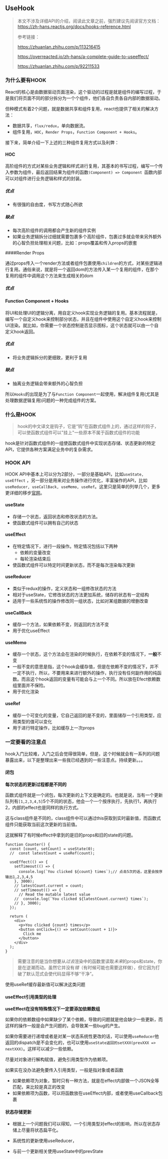 ## UseHook

> 本文不涉及详细API的介绍，阅读此文章之前，强烈建议先阅读官方文档：https://zh-hans.reactjs.org/docs/hooks-reference.html
>
> 参考链接：
>
> https://zhuanlan.zhihu.com/p/113216415
>
> https://overreacted.io/zh-hans/a-complete-guide-to-useeffect/
>
> https://zhuanlan.zhihu.com/p/92211533

### 为什么要有HOOK

React的核心是由数据驱动页面渲染，这个驱动的过程是就是组件的编写过程，于是我们将页面不同的部分拆分为一个个组件，他们各自负责各自内部的数据驱动。

但种模式有着2个问题，就是数据共享和组件复用，react也提供了相关的解决方法：

* 数据共享，`flux/redux`，单向数据流。
* 组件复用，`HOC`，`Render Props`，`Function Component + Hooks`。

接下来，简单介绍一下上述的三种组件复用方式以及利弊：

#### HOC

高阶组件的方式对某些业务逻辑和样式进行复用，其基本的书写过程，编写一个传入参数为组件，最后返回结果为组件的函数`(Component) => Component `函数内部可以对组件进行业务逻辑和样式的封装。

##### 优点

* 有很强的自由度，书写方式随心所欲

##### 缺点

* 每次高阶组件的调用都会产生新的组件实例
* 如果业务逻辑拆分过细就需要包裹多个高阶组件，包裹过多就会带来另外额外的心智负担处理相关问题，比如：props覆盖和传入props的嵌套

####Render Props

通过props传入一个render方法或者组件包裹使用`children`的方式，对某些逻辑进行复用。通俗来说，就是将一个返回dom的方法传入某一个复用的组件，在那个复用的组件中调用这个方法来生成相关的dom

##### 优点

#### Function Component + Hooks

将UI和处理UI的逻辑分离，用自定义hook实现业务逻辑的复用。基本流程就是，编写一个自定义hook来控制部分状态，并且在组件中使用这个自定义hook来控制UI渲染。就比如，你需要一个状态控制是否显示图标，这个状态就可以由一个自定义hook返回。

##### 优点

* 将业务逻辑拆分的更细致，更利于复用

##### 缺点

* 抽离业务逻辑会带来额外的心智负担

所以`Hooks`的出现是为了与`Function Component`一起使用，解决组件复用(尤其是处理数据逻辑复用)问题的一种完成组件的方案。

### 什么是HOOK

> hook的中文译文是钩子，它是“钩”在函数式组件上的，通过这样的钩子，可以使函数式组件可以"挂上"一些原本不属于函数式组件的功能

hook是针对函数式组件的一组使函数式组件中实现状态存储、状态更新的特定API，它提供各种方案满足业务中的复杂需求。

### HOOK API

HOOK API中基本上可以分为2部分，一部分是基础API，比如`useState, useEffect` ，另一部分是用来对业务操作进行优化，丰富操作的API，比如`useReducer, useCallBack, useMemo, useRef`。这里只是简单的列举几个，更多更详细的移步[官网](https://zh-hans.reactjs.org/docs/hooks-reference.html)。

#### useState

* 存储一个状态，返回状态和修改状态的方法。
* 使函数式组件可以拥有自己的状态

#### useEffect

* 在特定情况下，进行一段操作。特定情况包括以下两种
  * 依赖的变量改变
  * 每轮渲染结束后
* 使函数式组件可以特定时间更新状态，而不是每次渲染每次更新

#### useReducer

* 类似于redux的操作，定义状态和一组修改状态的方法
* 相对于useState，它修改状态的方法更加系统，储存的状态有一定结构
* 适用于一些系统性的操作修改同一组状态，比如对某组数据的增删改查

#### useCallBack

* 缓存一个方法，如果依赖不变，则返回的方法不变
* 用于优化useEffect

#### useMemo

* 缓存一个状态，这个方法会在渲染的时候执行，在依赖不变的情况下，**一般**不变
* 一般不变的意思是指，这个hook会缓存值，但是在依赖不变的情况下，并不一定不执行，所以，不要用来来进行额外的操作，执行没有任何副作用的纯函数。而且这个hook返回的变量有可能会与上一个不同。所以放在Efect依赖数组里面并不保险。
* 用于优化渲染

#### useRef

* 缓存一个可变化的变量，它自己返回的是不变的，里面储存一个引用类型，应用类型的值可以变化
* 用于进行特定操作，比如缓存上一次props

### 一定要看的注意点

hook入门比较难，入门之后会觉得很简单，但是，这个时候就会有一系列的问题暴露出来，以下是整理出来一些我已经遇到的一些注意点。持续更新。。。

#### 闭包

**每次状态的更新过程都是不同的**

函数式组件就是一个闭包，每次更新的上下文是确定的。也就是说，当有一个更新队列有`[1,2,3,4,5]`5个不同的状态，他会一个一个按序执行，先执行1，再执行2，内部的effect也是同样的执行方式。

这与class组件是不同的，class组件中可以通过this获取到实时最新值，而函数式组件只能获取当前这次更新的当前值。

这就解释了有时候effect中拿到的是旧的props和旧的state的问题。

```
function Counter() {
  const [count, setCount] = useState(0);
  //  const latestCount = useRef(count);

  useEffect(() => {
    setTimeout(() => {
      console.log(`You clicked ${count} times`);// 点击5次的话，这里会按序输出1,2,3,4,5
    }, 3000);
    // latestCount.current = count;
    // setTimeout(() => {
      // Read the mutable latest value
   	//  console.log(`You clicked ${latestCount.current} times`);
   	// }, 3000);
  });

  return (
    <div>
      <p>You clicked {count} times</p>
      <button onClick={() => setCount(count + 1)}>
        Click me
      </button>
    </div>
  );
}
```

> 需要注意的是当你想要从*过去*渲染中的函数里读取*未来*的props和state，你是在逆潮而动。虽然它并没有*错*（有时候可能也需要这样做），但它因为打破了默认范式会使代码显得不够“干净”。

使用useRef缓存最新值可以解决这类问题

#### useEffect引用类型的处理

**useEffect在没有特殊情况下一定要添加依赖数组**

如果你的依赖数组中如果缺少了某个依赖，导致的问题就是他会缺少一些更新，而这样的操作一般是会产生问题的，会导致某一些bug的产生。

如果你需要进行递增或者是对某一状态系统性更改的话，可以使用`useReducer`他返回的dispatch是不会变化的，也可以使用`useState返回的setXXX(prevXXX => nextXXX)`。这样可以减少一些依赖。

尽量对对象进行解构赋值，避免引用类型作为依赖项。

如果实在没办法避免要传入引用类型，一般是指对象或者函数

* 如果依赖项为对象，暂时只有一种方法，就是在effect内部做一个JSON全等匹配，来比较是真正的改变
* 如果依赖项为函数，可以将函数放在useEffect内部，或者使用useCallback包裹

#### 状态存储更新

* 根据上一个问题我们可以得知，一个引用类型对effect的影响，所以在状态存储上尽量将状态扁平化。

* 系统性的更新使用useReducer，

* 与前一个更新相关使用useState中的prevState

  



